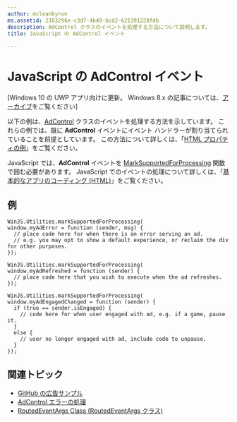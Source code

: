```yaml
---
author: mcleanbyron
ms.assetid: 2383296e-c3d7-4b49-bcd2-621391228fdb
description: AdControl クラスのイベントを処理する方法について説明します。
title: JavaScript の AdControl イベント

---
```


# JavaScript の AdControl イベント


\[Windows 10 の UWP アプリ向けに更新。 Windows 8.x の記事については、[アーカイブ](http://go.microsoft.com/fwlink/p/?linkid=619132)をご覧ください\]

以下の例は、[AdControl](https://msdn.microsoft.com/library/windows/apps/microsoft.advertising.winrt.ui.adcontrol.aspx) クラスのイベントを処理する方法を示しています。 これらの例では、既に **AdControl** イベントにイベント ハンドラーが割り当てられていることを前提としています。 この方法について詳しくは、「[HTML プロパティの例](html-properties-example.md)」をご覧ください。

JavaScript では、**AdControl** イベントを [MarkSupportedForProcessing](http://msdn.microsoft.com/en-us/library/windows/apps/Hh967819.aspx) 関数で囲む必要があります。 JavaScript でのイベントの処理について詳しくは、「[基本的なアプリのコーディング (HTML)](https://msdn.microsoft.com/en-us/library/windows/apps/hh780660.aspx#adding-event-handlers)」をご覧ください。

## 例

``` syntax
WinJS.Utilities.markSupportedForProcessing(
window.myAdError = function (sender, msg) {
  // place code here for when there is an error serving an ad.
  // e.g. you may opt to show a default experience, or reclaim the div for other purposes.
});

WinJS.Utilities.markSupportedForProcessing(
window.myAdRefreshed = function (sender) {
  // place code here that you wish to execute when the ad refreshes.
});

WinJS.Utilities.markSupportedForProcessing(
window.myAdEngagedChanged = function (sender) {
  if (true == sender.isEngaged) {
    // code here for when user engaged with ad, e.g. if a game, pause it.
  }
  else {
    // user no longer engaged with ad, include code to unpause.
  }
});
```

## 関連トピック

* [GitHub の広告サンプル](http://aka.ms/githubads)
* [AdControl エラーの処理](adcontrol-error-handling.md)
* [RoutedEventArgs Class (RoutedEventArgs クラス)](http://msdn.microsoft.com/en-us/library/system.windows.routedeventargs.aspx)

 

 


<!--HONumber=May16_HO2-->


